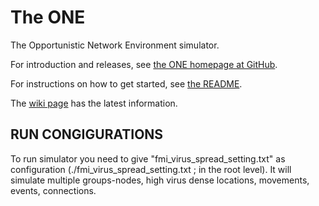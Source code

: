 # The ONE

The Opportunistic Network Environment simulator.

For introduction and releases, see [the ONE homepage at GitHub](http://akeranen.github.io/the-one/).

For instructions on how to get started, see [the README](https://github.com/akeranen/the-one/wiki/README).

The [wiki page](https://github.com/akeranen/the-one/wiki) has the latest information.

## RUN CONGIGURATIONS
To run simulator you need to give "fmi_virus_spread_setting.txt" as configuration (./fmi_virus_spread_setting.txt ; in the root level).
It will simulate multiple groups-nodes, high virus dense locations, movements, events, connections.

